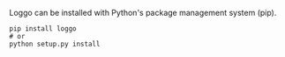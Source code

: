 Loggo can be installed with Python's package management system (pip).

```
pip install loggo
# or
python setup.py install
```
